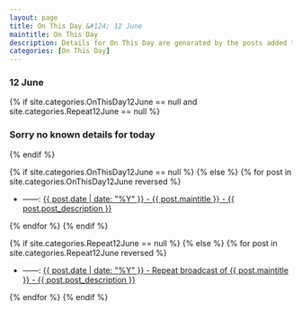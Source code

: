 ```yaml
---
layout: page
title: On This Day &#124; 12 June
maintitle: On This Day
description: Details for On This Day are genarated by the posts added to the website so the content is subject to changes/updates over time.
categories: [On This Day]
---
```


<h3>12 June</h3>

{% if site.categories.OnThisDay12June == null and site.categories.Repeat12June == null %}
  <h3>Sorry no known details for today</h3>
{% endif %}

{% if site.categories.OnThisDay12June == null %}
{% else %}
{% for post in site.categories.OnThisDay12June reversed %}
<ul>
<li> ——: <a href="{{ post.url }}">{{ post.date | date: "%Y" }} - {{ post.maintitle }} - {{ post.post_description }}</a></li>
</ul>
{% endfor %}
{% endif %}

{% if site.categories.Repeat12June == null %}
{% else %}
{% for post in site.categories.Repeat12June reversed %}
<ul>
<li> ——: <a href="{{ post.url }}">{{ post.date | date: "%Y" }} - Repeat broadcast of {{ post.maintitle }} - {{ post.post_description }}</a></li>
</ul>
{% endfor %}
{% endif %}
